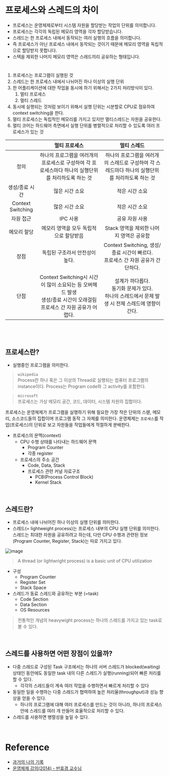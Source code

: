 # 프로세스와 스레드의 차이

* 프로세스는 운영체제로부터 시스템 자원을 할당받는 작업의 단위를 의미합니다.
* 프로세스는 각각의 독립된 메모리 영역을 각자 할당받습니다.
* 스레드는 한 프로세스 내에서 동작되는 여러 실행의 흐름을 의미합니다.
* 즉 프로세스가 아닌 프로세스 내에서 동작되는 것이기 때문에 메모리 영역을 독립적으로 할당받지 못합니다.
* 스택을 제외한 나머지 메모리 영역은 스레드끼리 공유하는 형태입니다.

#

1. 프로세스는 프로그램이 실행된 것
2. 스레드는 한 프로세스 내에서 나뉘어진 하나 이상의 실행 단위
3. 한 어플리케이션에 대한 작업을 동시에 하기 위해서는 2가지 처리방식이 있다.
    1. 멀티 프로세스
    2. 멀티 스레드
4. 동시에 실행되는 것처럼 보이기 위해서 실행 단위는 시분할로 CPU로 점유하여 context switching을 한다.
5. 멀티 프로세스는 독립적인 메모리를 가지고 있지만 멀티스레드는 자원을 공유한다.
6. 멀티 코어는 하드웨어 측면에서 실행 단위를 병렬적으로 처리할 수 있도록 여러 프로세스가 있는 것

||멀티 프로세스|멀티 스레드|
|:-:|:-:|:-:|
|정의|하나의 프로그램을 여러개의 프로세스로 구성하여 각 프로세스마다 하나의 실행단위를 처리하도록 하는 것|하나의 프로그램을 여러개의 스레드로 구성하여 각 스레드마다 하나의 실행단위를 처리하도록 하는 것|
|생성/종료 시간|많은 시간 소요|적은 시간 소요|
|Context Switching|많은 시간 소요|적은 시간 소요|
|자원 접근|IPC 사용|공유 자원 사용|
|메모리 할당|메모리 영역을 모두 독립적으로 할당받음|Stack 영역을 제외한 나머지 영역은 공유함|
|장점|독립된 구조라서 안전성이 높다.|Context Switching, 생성/종료 시간이 빠르다.</br>프로세스 간 자원 공유가 간단하다.|
|단점|Context Switching시 시간이 많이 소요되는 등 오버헤드 발생</br>생성/종료 시간이 오래걸림</br>프로세스 간 자원 공유가 어렵다.|설계가 까다롭다.</br>동기화 문제가 있다.</br>하나의 스레드에서 문제 발생 시 전체 스레드에 영향이 간다.|

#

 </br>

## 프로세스란?

* 실행중인 프로그램을 의미한다.

> `wikipedia` </br>
> Process란 하나 혹은 그 이상의 Thread로 실행되는 컴퓨터 프로그램의 instance이다. Process는 Program code와 그 activity를 포함한다. </br>

> `microsoft` </br>
> 프로세스는 가상 메모리 공간, 코드, 데이터, 시스템 자원의 집합이다.

프로세스는 운영체제가 프로그램을 실행하기 위해 필요한 가장 작은 단위의 스렏, 메모리, 소스코드들의 집합이며 프로그램 동작 그 자체를 의미한다. 운영체제는 `프로세스`를 작업(프로세스)의 단위로 보고 자원들을 작업들에게 적절하게 분배한다.

* 프로세스의 문맥(context)
  * CPU 수행 상태를 나타내는 하드웨어 문맥
    * Program Counter
    * 각종 register
  * 프로세스의 주소 공간
    * Code, Data, Stack
    * 프로세스 관련 커널 자료구조
      * PCB(Process Control Block)
      * Kernel Stack

 </br>

## 스레드란?

* 프로세스 내에 나뉘어진 하나 이상의 실행 단위를 의미한다.
* 스레드(= lightweight process)는 프로세스 내부의 CPU 실행 단위를 의미한다. 스레드는 최대한 자원을 공유하려고 하는데, 다만 CPU 수행과 관련된 정보(Program Counter, Register, Stack)는 따로 가지고 있다.


![image](https://user-images.githubusercontent.com/75905803/203538868-9f46a1c6-02ac-4856-9656-a1a0f266db20.png)

> A thread (or lightwright process) is a basic unit of CPU utilization

* 구성
    * Program Counter
    * Register Set
    * Stack Space
* 스레드가 동료 스레드와 공유하는 부분 (=task)
    * Code Section
    * Data Section
    * OS Resources

> 전통적인 개념의 heavywight process는 하나의 스레드를 가지고 있는 task로 볼 수 있다.

</br>

## 스레드를 사용하면 어떤 장점이 있을까?

* 다중 스레드로 구성된 Task 구조에서는 하나의 서버 스레드가 blocked(waiting) 상태인 동안에도 동일한 task 내의 다른 스레드가 실행(running)되어 빠른 처리를 할 수 있다.
    * 각각의 스레드들이 계속 여러 작업을 수행하면서 빠르게 처리할 수 있다
* 동일한 일을 수행하는 다중 스레드가 협력하여 높은 처리율(throughput)과 성능 향상을 얻을 수 있다.
    * 하나의 프로그램에 대해 여러 프로세스를 만드는 것이 아니라, 하나의 프로세스 안에 스레드를 여러 개 만들어 효율적으로 처리할 수 있다.
* 스레드를 사용하면 병렬성을 높일 수 있다.

</br>

# Reference

- [과거의 나의 기록](https://github.com/leeari95/CS_Study)
- [운영체제 강의(2014) - 반효경 교수님](http://www.kocw.net/home/search/kemView.do?kemId=1046323)
